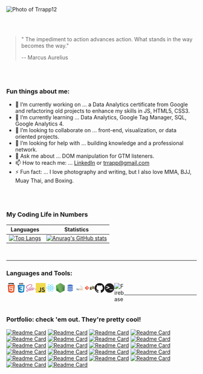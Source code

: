 ![Photo of Trrapp12](https://user-images.githubusercontent.com/11747875/257369139-f7544e33-9f28-4ca9-98be-182db7a3fc0d.jpg)

<br>
<br>

> " The impediment to action advances action. 
> What stands in the way becomes the way." 
> 
> -- Marcus Aurelius
<br>
<br>


### Fun things about me:


- 🔭 I’m currently working on ... a Data Analytics certificate from Google and refactoring old projects to enhance my skills in JS, HTML5, CSS3.  
- 🌱 I’m currently learning ... Data Analytics, Google Tag Manager, SQL, Google Analytics 4. 
- 👯 I’m looking to collaborate on ... front-end, visualization, or data oriented projects.
- 🤔 I’m looking for help with ... building knowledge and a professional network.
- 💬 Ask me about ... DOM manipulation for GTM listeners.
- 📫 How to reach me: ... [LinkedIn](https://www.linkedin.com/in/trevor-rapp/) or <trrapp@gmail.com>
- ⚡ Fun fact: ... I love photography and writing, but I also love MMA, BJJ, Muay Thai, and Boxing.

<br>

<br>


### My Coding Life in Numbers


|Languages|Statistics|
|-----|---------|
|[![Top Langs](https://github-readme-stats.vercel.app/api/top-langs/?username=trrapp12&theme=github_dark)](https://github.com/anuraghazra/github-readme-stats)|[![Anurag's GitHub stats](https://github-readme-stats.vercel.app/api?username=trrapp12&count_private=true&show_icons=true&theme=github_dark)](https://github.com/anuraghazra/github-readme-stats)|

<br>


---


### Languages and Tools:


<img align="left" alt="HTML5" width="26px" src="https://raw.githubusercontent.com/github/explore/80688e429a7d4ef2fca1e82350fe8e3517d3494d/topics/html/html.png" />
<img align="left" alt="CSS3" width="26px" src="https://raw.githubusercontent.com/github/explore/80688e429a7d4ef2fca1e82350fe8e3517d3494d/topics/css/css.png" />
<img align="left" alt="Sass" width="26px" src="https://raw.githubusercontent.com/github/explore/80688e429a7d4ef2fca1e82350fe8e3517d3494d/topics/sass/sass.png" />
<img align="left" alt="JavaScript" width="26px" src="https://raw.githubusercontent.com/github/explore/80688e429a7d4ef2fca1e82350fe8e3517d3494d/topics/javascript/javascript.png" />
<img align="left" alt="React" width="26px" src="https://raw.githubusercontent.com/github/explore/80688e429a7d4ef2fca1e82350fe8e3517d3494d/topics/react/react.png" />
<img align="left" alt="Node.js" width="26px" src="https://raw.githubusercontent.com/github/explore/80688e429a7d4ef2fca1e82350fe8e3517d3494d/topics/nodejs/nodejs.png" />
<img align="left" alt="SQL" width="26px" src="https://raw.githubusercontent.com/github/explore/80688e429a7d4ef2fca1e82350fe8e3517d3494d/topics/sql/sql.png" />
<img align="left" alt="MySQL" width="26px" src="https://raw.githubusercontent.com/github/explore/80688e429a7d4ef2fca1e82350fe8e3517d3494d/topics/mysql/mysql.png" />
<img align="left" alt="Git" width="26px" src="https://raw.githubusercontent.com/github/explore/80688e429a7d4ef2fca1e82350fe8e3517d3494d/topics/git/git.png" />
<img align="left" alt="GitHub" width="26px" src="https://raw.githubusercontent.com/github/explore/78df643247d429f6cc873026c0622819ad797942/topics/github/github.png" />
<img align="left" alt="Terminal" width="26px" src="https://raw.githubusercontent.com/github/explore/80688e429a7d4ef2fca1e82350fe8e3517d3494d/topics/terminal/terminal.png" />
<img align="left" alt="Firebase" width="26px" src="https://user-images.githubusercontent.com/11747875/256434836-f9749344-2de1-4596-ad18-60219cf88ae4.png" />

<br>


---


<br>


### Portfolio: check 'em out.  They're pretty cool!

[![Readme Card](https://github-readme-stats.vercel.app/api/pin/?username=trrapp12&repo=Slap-Happy&theme=github_dark)](https://trrapp12.github.io/Slap-Happy/)
[![Readme Card](https://github-readme-stats.vercel.app/api/pin/?username=trrapp12&repo=avengers_agents_of_shield_directory&theme=github_dark)](http://trrapp12.github.io/avengers_agents_of_shield_directory/)
[![Readme Card](https://github-readme-stats.vercel.app/api/pin/?username=trrapp12&repo=refactored-calculator&theme=github_dark)](https://trrapp12.github.io/refactored-calculator/)
[![Readme Card](https://github-readme-stats.vercel.app/api/pin/?username=trrapp12&repo=diana-tribute&theme=github_dark)](https://www.dianarapp.com/)
[![Readme Card](https://github-readme-stats.vercel.app/api/pin/?username=trrapp12&repo=Nasa_Photo_Get_Request&theme=github_dark)](https://trrapp12.github.io/Nasa_Photo_Get_Request/)
[![Readme Card](https://github-readme-stats.vercel.app/api/pin/?username=trrapp12&repo=Technical-Documentation-Page&theme=github_dark)](https://trrapp12.github.io/Technical-Documentation-Page/)
[![Readme Card](https://github-readme-stats.vercel.app/api/pin/?username=trrapp12&repo=Product-Page&theme=github_dark)](https://trrapp12.github.io/Product-Page/)
[![Readme Card](https://github-readme-stats.vercel.app/api/pin/?username=trrapp12&repo=Flex_Box_Photo_Portfolio&theme=github_dark)](https://trrapp12.github.io/Flex_Box_Photo_Portfolio/)
[![Readme Card](https://github-readme-stats.vercel.app/api/pin/?username=trrapp12&repo=object_oriented_hangman&theme=github_dark)](http://trrapp12.github.io/object_oriented_hangman/)
[![Readme Card](https://github-readme-stats.vercel.app/api/pin/?username=trrapp12&repo=angular-controller-scope&theme=github_dark)](https://trrapp12.github.io/angular-controller-scope/)
[![Readme Card](https://github-readme-stats.vercel.app/api/pin/?username=trrapp12&repo=survey-form&theme=github_dark)](https://trrapp12.github.io/survey-form/)
[![Readme Card](https://github-readme-stats.vercel.app/api/pin/?username=trrapp12&repo=UTIN-SLAA&theme=github_dark)](https://utin-slaa.herokuapp.com/)
[![Readme Card](https://github-readme-stats.vercel.app/api/pin/?username=trrapp12&repo=Sundae-Worship&theme=github_dark)](https://trrapp12.github.io/Sundae-Worship/)
[![Readme Card](https://github-readme-stats.vercel.app/api/pin/?username=trrapp12&repo=wk-01-alpha&theme=github_dark)](https://trrapp12.github.io/wk-01-alpha/)
[![Readme Card](https://github-readme-stats.vercel.app/api/pin/?username=trrapp12&repo=parallax-example&theme=github_dark)](http://trrapp12.github.io/parallax-example/)
[![Readme Card](https://github-readme-stats.vercel.app/api/pin/?username=trrapp12&repo=calculator&theme=github_dark)](https://trrapp12.github.io/calculator/)
[![Readme Card](https://github-readme-stats.vercel.app/api/pin/?username=trrapp12-ironyard&repo=CSS_JS_clock&theme=github_dark)](https://trrapp12.github.io/CSS_JS_clock/)
[![Readme Card](https://github-readme-stats.vercel.app/api/pin/?username=trrapp12&repo=CountDownTimer&theme=github_dark)](https://trrapp12.github.io/CountDownTimer/)
[![Readme Card](https://github-readme-stats.vercel.app/api/pin/?username=trrapp12-ironyard&repo=konami&theme=github_dark)](https://github.com/trrapp12-ironyard/konami)
[![Readme Card](https://github-readme-stats.vercel.app/api/pin/?username=trrapp12-ironyard&repo=flex-box&theme=github_dark)](https://trrapp12.github.io/flex-box/)
[![Readme Card](https://github-readme-stats.vercel.app/api/pin/?username=trrapp12&repo=hang_man&theme=github_dark)](https://trrapp12.github.io/hang_man/)
[![Readme Card](https://github-readme-stats.vercel.app/api/pin/?username=trrapp12&repo=utahdermagraphics&theme=github_dark)](https://trrapp12.github.io/utahdermagraphics/)

